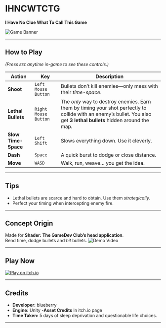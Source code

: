 # IHNCWTCTG  
**I Have No Clue What To Call This Game**  

![Game Banner](https://i.ibb.co/xtTKdDZB/Screenshot-2025-08-11-192529.png)

---

## How to Play

*(Press `ESC` anytime in-game to see these controls.)*

| Action | Key | Description |
|--------|-----|-------------|
| **Shoot** | `Left Mouse Button` | Bullets don’t kill enemies—only mess with their *time-space*. |
| **Lethal Bullets** | `Right Mouse Button` | The *only* way to destroy enemies. Earn them by timing your shot perfectly to collide with an enemy’s bullet. You also get **3 lethal bullets** hidden around the map. |
| **Slow Time-Space** | `Left Shift` | Slows everything down. Use it cleverly. |
| **Dash** | `Space` | A quick burst to dodge or close distance. |
| **Move** | `WASD` | Walk, run, weave… you get the idea. |

---

## Tips
- Lethal bullets are scarce and hard to obtain. Use them *strategically*.
- Perfect your timing when intercepting enemy fire.

---

## Concept Origin
Made for **Shader: The GameDev Club’s head application**.  
Bend time, dodge bullets and *hit* bullets.
![Demo Video](https://mahindraecolecentrale-my.sharepoint.com/:v:/g/personal/se24uari173_mahindrauniversity_edu_in/EVcU8gIRpshEuEHbtDflxq8Bjb-7yXYaLreDiliT-St94g?nav=eyJyZWZlcnJhbEluZm8iOnsicmVmZXJyYWxBcHAiOiJPbmVEcml2ZUZvckJ1c2luZXNzIiwicmVmZXJyYWxBcHBQbGF0Zm9ybSI6IldlYiIsInJlZmVycmFsTW9kZSI6InZpZXciLCJyZWZlcnJhbFZpZXciOiJNeUZpbGVzTGlua0NvcHkifX0&e=kXUEEa)

---

## Play Now
[![Play on itch.io](https://static.itch.io/images/badge-color.svg)](https://blueberry-pi.itch.io/ihncwtctg)

---

## Credits
- **Developer:** blueberry  
- **Engine:** Unity
-**Asset Credits** In itch.io page
- **Time Taken:** 5 days of sleep deprivation and questionable life choices.

---
